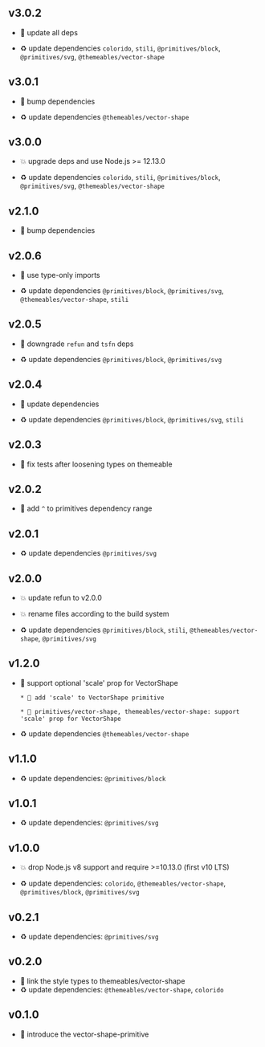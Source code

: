 ## v3.0.2

* 🐞 update all deps

* ♻️ update dependencies `colorido`, `stili`, `@primitives/block`, `@primitives/svg`, `@themeables/vector-shape`

## v3.0.1

* 🐞 bump dependencies

* ♻️ update dependencies `@themeables/vector-shape`

## v3.0.0

* 💥 upgrade deps and use Node.js >= 12.13.0

* ♻️ update dependencies `colorido`, `stili`, `@primitives/block`, `@primitives/svg`, `@themeables/vector-shape`

## v2.1.0

* 🌱 bump dependencies

## v2.0.6

* 🐞 use type-only imports

* ♻️ update dependencies `@primitives/block`, `@primitives/svg`, `@themeables/vector-shape`, `stili`

## v2.0.5

* 🐞 downgrade `refun` and `tsfn` deps

* ♻️ update dependencies `@primitives/block`, `@primitives/svg`

## v2.0.4

* 🐞 update dependencies

* ♻️ update dependencies `@primitives/block`, `@primitives/svg`, `stili`

## v2.0.3

* 🐞 fix tests after loosening types on themeable

## v2.0.2

* 🐞 add `^` to primitives dependency range

## v2.0.1

* ♻️ update dependencies `@primitives/svg`

## v2.0.0

* 💥 update refun to v2.0.0

* 💥 rename files according to the build system

* ♻️ update dependencies `@primitives/block`, `stili`, `@themeables/vector-shape`, `@primitives/svg`

## v1.2.0

* 🌱 support optional 'scale' prop for VectorShape

  ```
  * 🚧 add 'scale' to VectorShape primitive
  
  * 🌱 primitives/vector-shape, themeables/vector-shape: support 'scale' prop for VectorShape
  ```

* ♻️ update dependencies `@themeables/vector-shape`

## v1.1.0

* ♻️ update dependencies: `@primitives/block`

## v1.0.1

* ♻️ update dependencies: `@primitives/svg`

## v1.0.0

* 💥 drop Node.js v8 support and require >=10.13.0 (first v10 LTS)

* ♻️ update dependencies: `colorido`, `@themeables/vector-shape`, `@primitives/block`, `@primitives/svg`

## v0.2.1

* ♻️ update dependencies: `@primitives/svg`

## v0.2.0

* 🌱 link the style types to themeables/vector-shape
* ♻️ update dependencies: `@themeables/vector-shape`, `colorido`

## v0.1.0

* 🐣 introduce the vector-shape-primitive
